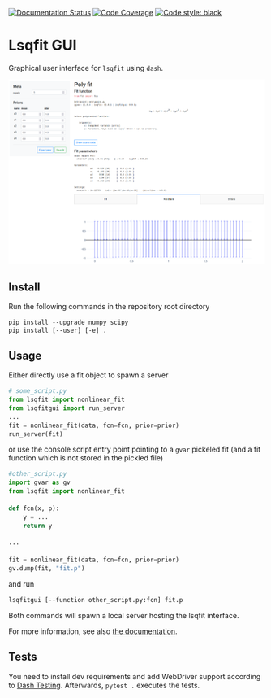 [![Documentation Status](https://readthedocs.org/projects/lsqfitgui/badge/?version=latest)](https://lsqfitgui.readthedocs.io/en/latest/?badge=latest)
[![Code Coverage](https://codecov.io/gh/ckoerber/lsqfit-gui/branch/master/graph/badge.svg)](https://codecov.io/gh/ckoerber/lsqfit-gui)
[![Code style: black](https://img.shields.io/badge/code%20style-black-000000.svg)](https://github.com/psf/black)

# Lsqfit GUI

Graphical user interface for `lsqfit` using `dash`.

![GUI example generated by `example/entrypoint.py`](doc/source/_static/gui-example.png)

## Install

Run the following commands in the repository root directory
```
pip install --upgrade numpy scipy
pip install [--user] [-e] .
```

## Usage

Either directly use a fit object to spawn a server
```python
# some_script.py
from lsqfit import nonlinear_fit
from lsqfitgui import run_server
...
fit = nonlinear_fit(data, fcn=fcn, prior=prior)
run_server(fit)
```
or use the console script entry point pointing to a `gvar` pickeled fit (and a fit function which is not stored in the pickled file)
```python
#other_script.py
import gvar as gv
from lsqfit import nonlinear_fit

def fcn(x, p):
    y = ...
    return y

...

fit = nonlinear_fit(data, fcn=fcn, prior=prior)
gv.dump(fit, "fit.p")
```
and run
```bash
lsqfitgui [--function other_script.py:fcn] fit.p
```

Both commands will spawn a local server hosting the lsqfit interface.

For more information, see also [the documentation](https://lsqfitgui.readthedocs.io/en/latest/).


## Tests

You need to install dev requirements and add WebDriver support according to [Dash Testing](https://dash.plotly.com/testing).
Afterwards, `pytest .` executes the tests.
